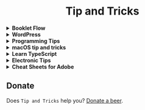 <div align="center">

# Tip and Tricks

</div>


<details><summary><b>Booklet Flow</b></summary>

![booklet flow](res/bookletflow.png)

</details>


<details><summary><b>WordPress</b></summary>

# WordPress tips

##  Tips
- [SiteOrigin PageBuilder model](res/SiteOrigin-Page-Builder-model.pdf)
- [My official plugins](https://profiles.wordpress.org/pravdomil/#content-plugins)
- [And the rest](https://github.com/search?q=user%3Apravdomil+topic%3Awordpress-plugin)

## Little cheat sheet
![](https://www.rarst.net/images/query_functions.png)

</details>


<details><summary><b>Programming Tips</b></summary>

# Programming tips

## Tools
*   [Domain generator](https://www.dotomator.com/web20.html)
*   [Dead link checker](http://www.deadlinkchecker.com/)
*   [What's my DNS](https://www.whatsmydns.net)
*   [Web page test](https://www.webpagetest.org)
*   [Front‑end code quality](http://yellowlab.tools)
*   [regex101.com](https://www.regex101.com)
 
## Resources
*   [Can I use](http://caniuse.com/)
*   [HTML5.diff](https://www.w3.org/TR/html5-diff/)
*   [Command line args formatting](http://docopt.org/)
*   [Digitální strategie](http://www.vidia-design.cz/files/uploads/digitalniStrategie2015.jpg)
*   [CodeCademy](https://www.codecademy.com/learn/javascript)
*   [Csmith](http://embed.cs.utah.edu/csmith/) - proof programming languages
*   [SQL injection car](http://gizmodo.com/5498412/sql-injection-license-plate-hopes-to-foil-euro-traffic-cameras)
*   [Intro to ARM](http://www.opensecuritytraining.info/IntroARM.html)
*   [PHP error_reporting wizard](http://www.bx.com.au/tools/ultimate-php-error-reporting-wizard)
*   [Bezkontextová gramatika](https://cs.wikipedia.org/wiki/Bezkontextov%C3%A1_gramatika)
*   [Future](http://programmers.stackexchange.com/questions/119095/why-dont-we-store-the-syntax-tree-instead-of-the-source-code)
*   [C's Precedence Table](http://www.csee.umbc.edu/courses/104/fall06/burt/precedenceTable.html)
*   [Forward engineer by day, reverse engineer by night](http://withinrafael.com/)
*   [Cordic](https://cs.wikipedia.org/wiki/CORDIC)
*   [Megahertz myth](https://en.wikipedia.org/wiki/Megahertz_myth)
*   [CamelCase](https://cs.wikipedia.org/wiki/CamelCase)
*   [Never rewrite the code from scratch](http://www.joelonsoftware.com/articles/fog0000000069.html)
*   [TextMate where am I](http://ciaranwal.sh/2007/11/27/textmate-tip-where-am-i)
*   [Sequence container (C++)](https://en.wikipedia.org/wiki/Sequence_container_(C%2B%2B))
*   [Flynn's taxonomy](https://en.wikipedia.org/wiki/Flynn%27s_taxonomy)
*   [Intro to three.js](http://davidscottlyons.com/threejs/presentations/frontporch14/#slide-110)
*   [WebApps base css](https://code.google.com/p/chromium/codesearch#chromium/src/extensions/renderer/resources/platform_app.css)
*   [Snakes, Neural Networks and Genetic Algorithms](https://www.youtube.com/watch?v=BBLJFYr7zB8)

## macOS
*   [Swift introduction](http://www1.cs.columbia.edu/~aho/cs6998/Lectures/14-09-22_Roark_Swift.pdf)
*   [Swift basics](https://developer.apple.com/library/ios/documentation/Swift/Conceptual/Swift_Programming_Language/TheBasics.html)
*   [Layer Backed Views](http://www.cocoacrumbs.com/blog/?p=106)
*   [CALayer with NSScrollView](http://stackoverflow.com/questions/27442185/calayer-with-nsscrollview-zooming-panning-and-clicking/28256228)
*   [Learn Objective‑C](http://cocoadevcentral.com/d/learn_objectivec/)
*   [Apple sample codes for OS X](https://developer.apple.com/library/mac/navigation/#section=Resource%20Types&topic=Sample%20Code)
*   [Receiving and modifying key presses](http://osxbook.com/book/bonus/chapter2/alterkeys/)

## JavaScript
*   [The World's Most Misunderstood Programming Language](http://www.crockford.com/javascript/javascript.html)
*   [Coding style](https://github.com/feross/standard)
*   [ES6 features](http://es6-features.org/)
*   [ES6 Support matrix](https://kangax.github.io/compat-table/es6/)

## Node.js
*   [Reference all](https://nodejs.org/api/all.html)
*   [From PHP to Node.js](https://strongloop.com/strongblog/node-js-php-get-started/)
*   [Closure compiler](http://closure-compiler.appspot.com/home)
*   [WordPress knowledge](https://developer.files.wordpress.com/2015/11/whats-new-wpcom2.pdf)
*   [Node.js vs PHP performance](http://www.hostingadvice.com/blog/comparing-node-js-vs-php-performance/)
*   [Node.js with Apache](http://stackoverflow.com/questions/9831594/apache-and-node-js-on-the-same-server)
*   [Package.json](http://browsenpm.org/package.json)
*   [V8 Intro](https://developers.google.com/v8/)
*   [V8 Optimization tips](http://www.html5rocks.com/en/tutorials/speed/v8/)
*   [Hashbang](https://en.wikipedia.org/wiki/Shebang_(Unix))
    *   \#!/usr/bin/env node

## Frontend
*   Typography
    *   [Web typography](http://webtypography.net/toc/)
    *   [Baseline basics on Smashing magazine](http://www.smashingmagazine.com/2012/12/css-baseline-the-good-the-bad-and-the-ugly/)
    *   [Baseline framework by stephanecurzi.me](http://stephanecurzi.me/baselinecss.2009/)
    *   [Optimize legibility](http://usabilitypost.com/2012/11/06/optimize-legibility/)
*   HTML
    *   <[meter](http://www.w3schools.com/tags/tryit.asp?filename=tryhtml5_meter)> and <[progress](http://www.w3schools.com/tags/tryit.asp?filename=tryhtml5_progress)>
    *   <[input type="color"](http://www.w3schools.com/html/tryit.asp?filename=tryhtml_input_color)>
*   CSS
    *   [tabs without js](http://csscience.com/css3-tabs/)
    *   [:target selector](http://www.w3schools.com/cssref/tryit.asp?filename=trycss3_target)
    *   [Flexbox](http://learnlayout.com/flexbox.html) and [flexbox](http://css-tricks.com/snippets/css/a-guide-to-flexbox/) and [flex‑grow](http://stackoverflow.com/a/33212959/3748498)!
    *   [Full browser width bars](https://css-tricks.com/full-browser-width-bars/)
    *   [Nearest named color](http://www.yellowbearjourneys.com/color_themes/color_closest.html)
*   [Render blocking](http://www.phpied.com/css-and-the-critical-path/)
    *   [Speed insights](https://developers.google.com/speed/docs/insights/OptimizeCSSDelivery)
*   [Role of animation](https://www.youtube.com/watch?v=GxOq1bnlZXk)
*   [Polyfill.io](https://polyfill.io/v2/docs)

## Web done right
- [PageSpeed Insights Rules](https://developers.google.com/speed/docs/insights/rules)
- [Vanilla JS](http://vanilla-js.com)
- [CDN & HTTPs 2.0](https://www.cloudflare.com)

## Optional
- [Rembased design](http://rembased.pravdomil.com)
- [Pravidla typografie](https://pravidla-typografie.pravdomil.com)
- [Ochrana jednoznakovek](https://github.com/pravdomil/wp-no-orphans)

## Ubuntu server
Initial setup
```
	ssh‑copy‑id root@$IP
	ssh root@$IP
	update‑locale LC_ALL=en_US.UTF‑8 LANG=en_US.UTF‑8
	logout
	ssh root@$IP
	apt update
	apt upgrade
	reboot
```

SSH tunel  
`ssh -L LOCAL_PORT:DEST:DEST_PORT TUNEL_USER@TUNEL_SERVER -p PORT`

Create symlink  
`ln -s SOURCE SYMLINK`

</details>


<details><summary><b>macOS tip and tricks</b></summary>

# macOS tip and tricks

## Recommended settings
Inspiration goes from [kevinSuttle](https://github.com/kevinSuttle/OSXDefaults/blob/master/.osx).

- Do not use iCloud to login, you can't change login password otherwise.
- Trackpad: Use all gestures and set speed to 100%.
- Accessibility - Mouse & Trackpad: enable three finger drag.
- Sharing: Rename your Mac.
- Finder: Create folder home in user directory and use it as default one. Favorites are: Home, User, Downloads.
- Finder Preferences: Show current Mac in sidebar and show path and status bar.
- Screen Saver: set hot corners - left top: put display to sleep.
- Sound: Turn off alert volume and show volume in menu bar.
- Security & privacy: require password after 5 seconds in settings and set lock message to your telephone number.
- Parent Controls: Allow unrestricted access to websites for guest account?
- Keyboard: Turn off keyboard backlight after 1 minute and turn off smart quotes and auto correcting.
- Install [Pravdomil keyboard](https://github.com/pravdomil/keyboard#readme)

## Tips
- [How to properly use drag and drop](http://apple.stackexchange.com/questions/42429/how-to-properly-use-drag-and-drop-with-macbook-pro-on-os-x-10-7).
- [Why is Safari faster then Chrome?](https://www.youtube.com/watch?v=866eA-OnXFc)
- Use ⌥drag to set default Finder column width.

## Software
- [1Password](https://agilebits.com/downloads)
- [VLC](http://www.videolan.org/vlc/download-macosx.html)
- [Skype](http://www.skype.com/en/download-skype/skype-for-computer/) (turn off sounds)
- [VirtualBox](http://download.virtualbox.org/virtualbox/4.3.28/VirtualBox-4.3.28-100309-OSX.dmg)
- [CyberDuck](https://cyberduck.io/) (set permissions for uploaded files)
- [Keka](http://www.kekaosx.com/en/) (don't include DS_Store).
- [Retinizer](http://retinizer.mikelpr.com/)
- [GrandPerspective](http://sourceforge.net/projects/grandperspectiv/files/latest/download)
- [AppCleaner](http://www.freemacsoft.net/appcleaner/)
- [Find Any File](http://apps.tempel.org/FindAnyFile/)
- [SetResX](https://www.sendspace.com/file/mef6sk)
- [SQLite Browser](http://sqlitebrowser.org/)

</details>


<details><summary><b>Learn TypeScript</b></summary>

# Learn TypeScript

https://youtu.be/ctS2v9IBphs

```ts
//// What is TypeScript?
// ts is super set of js
// + types
// + typecheck
// + transpiler(like babel)
// + many more




//// Setup TypeScript compiler
// npm i typescript -g   # install typescript compiller
// tsc file.ts           # compile files file.ts to file.js
// tsc init              # crate package.json
// tsc -p .              # run using package.json in cwd
// tsc -p . -w           # watch mode

// use "strict": true





//// JavaScript
// two types of values
// primitives: string, number, boolean, undefined
// references: function, object

// note: class is function and class instance is object
// note: null is also object

// typescript adds: enum, type, interface
// and many more: is, in, keyof, any, never, void...







//// Variable Type Declaration
// variableName colon variableType
() => {
  // declare by type
  let trueFalse: boolean
  let bar: number
  let text: string
  
  let myArray: string[] = ["foo"]
  let tuple: [string, number, boolean] = ["bar", 1, false]
  
  function bas(myNumber: number): void {

  }
  
  // declare by value
  let active = false
  let array = [0, 1, "string"]
  
  // any
  let anyValue: any = 123 // don't use it
  
  // Type assertions
  let myValue = 1 as any as string // don't use it
}








//// ES6+ is here
() => {
  // array destructuring
  let [first, second] = [1, 2]
  let [one, ...rest] = [1, 2, 3, 4]
  let [, two, , four] = [1, 2, 3, 4]
  
  // object destructuring
  let { a, b } = { a: 1, b: 2 }
  let { c, ...passthrough } = { c: 1, d: 2 }
  let { a: newName1, b: newName2 } = { a: 1, b: 2 }
  let { e, f: newName3 = "a" } = { e: 1 };  
  
  // variable swap
  [first, second] = [second, first]
  
  // array spread
  let firstArray = [1, 2]
  let secondArray = [3, 4]
  let bothPlus = [0, ...firstArray, ...secondArray, 5]
  
  // object spread
  let defaults = { a: 1 }
  let entered = { a: 2 }
  let search = { ...defaults, ...entered }
  
  // overkill
  function f({ a, b = 0 } = { a: "" }): { a: 1 } | void {
    // ...
  }
  
  
  // more at
  // http://es6-features.org
}







//// Declaration spaces
// Value X Type X Namespace
() => {
  // class creates type and value
  class MyClass {
    
  }
  let instance: MyClass = new MyClass()
  
  
  
  // enum creates type and value
  enum MyEnum {
    value = 0
  }
  let value: MyEnum = MyEnum.value
  
  
  
  // interface creates only type
  // global scope
  interface MyInterface {
    
  }
  // let myInterface: MyInterface = MyInterface // error
  
  
  
  // type creates only type
  type MyType = {
    
  }
  // let myType: MyType = MyType // error
  
  
  
  // function creates only value
  function myFunction() {
    
  }
  // let foo: myFunction = myFunction // error
  
  
  
  // value creates only value
  let myNumber = 123
  // let foo: myNumber = myNumber // error
  
  // convert value to type
  let myNextVariable: typeof myNumber
  
  // remember: only class, enum, interface, type creates types
}







//// Types
() => {
  // String Literal Types
  function bar(color: "green" | "red") {
    // color = "white" // error
  }
  
  interface SomeInterface {
    // Class Constructor Type
    new(foo: number, bar: number): SomeInterface
    
    // Function Type
    replace(heystack: string, needle: string): string
    
    // Index Type
    [index: number]: string
    
    // this Type
    returnInstance(): this
  }
}







//// Functions
() => {
  // optional parameters
  // spread operator
  // optional return types
  // this type
  
  function foo(this: HTMLElement, arg?: number, ...rest: number[]): boolean {
    this.innerHTML
    return true
  }
  
  // anonymous
  // default value
  let anonymousFunc = (arg: number = 1): boolean => {
    return true
  }
}








//// Type alias
// creates type
() => {
  type trueFalseOrNothing = boolean | "nothing"
  let foo: trueFalseOrNothing = false
  
  type Circle = {
    radius: number,
  }
  let circle: Circle = { radius: 10 }
  
  // cannot be "extends"
}
// local scope
// let foo: trueFalseOrNothing // error








//// Interface
// creates type
// polutes entire file scope (or use namespaces)
// can be "extends"
interface Base {
  type: string
}

interface Human extends Base {
  type: "human"
  age: number
}

interface Animal extends Base {
  type: "animal"
  age: number
}

// later on I might need human's name
// declaration merging
// don't forget readonly and optional
interface Human extends Base {
  readonly name?: string
}

() => {
  function createHuman(): Human {
    return { type: "human", age: 1 } // add name
  }
  
  function updateHuman(human: Human) {
    human.age++
    // human.type = "worker" // error
  }
}
// global scope
let myAnimal: Animal







//// Enum
// similar to other languages
() => {
  // indexed members
  enum MyEnum {
    foo = 1,
    bar
  }
  
  // multiple values
  enum FileAccess {
    // constant members
    None,
    Read = 1 << 1,
    Write = 1 << 2,
    ReadWrite = Read | Write,
    // computed member
    G = "123".length
  }
  
  FileAccess.ReadWrite
  
  // string value
  enum MyEnumString {
    foo = "bar"
  }
}
// local scope
// MyEnumString.foo // error







//// Class
// can "extends" classes and "implements" types
// abstract classes
// you can define it's properties
// modifiers: public(anyone, default), private(current class), protected(current and childs)
// don't forget readonly and optional
// static variables and function
// constructor properties
() => {
  class Foo {
    
  }
  
  abstract class AnimalAbstract extends Foo implements Animal {
    type: "animal"
    age: number
  }
  // let animalAbstract = new AnimalAbstract() // error
  
  class Fish extends AnimalAbstract {
    private readonly color?: string
    
    static ocean = "Atlantic"
    
    constructor(public name: string) {
      super()
    }
    
    protected walk() {
      
    }
  }
  
  // super
  // get set
  class GoldFish extends Fish {
    walk() {
      super.walk()
    }
    
    get description() {
      return this.type + this.name
    }

    set birthDate(date: number) {
      this.age = new Date().getTime() - date
    }
  }
}
// local scope
// let myGoldFish: GoldFish









//// Union type |
// defines that value can have multiple types
() => {
  function bar(arg: string | number | HTMLElement) {
    arg
  }
  
  // used in optional arguments
  function foo(optionalArg?: string) {
    optionalArg
  }
}







//// Intersection Types &
// for extending properties
() => {
  type Loggable = { log(): void }
  
  type LoggableHuman = Human & Loggable
  
  let human = {} as LoggableHuman
  human
  
  // used in
  Object.assign
}







//// Type Guards
// ensures value type
() => {
  // using typeof
  function foo(optionalArg?: string | Function) {
    if(typeof optionalArg == "undefined") {
      optionalArg
      return
    }
    else if(typeof optionalArg == "function") {
      optionalArg
      return optionalArg
    }
    else {
      optionalArg
      return optionalArg
    }
  }
  
  // using instanceof
  function bar(arg: Event | HTMLElement) {
    if(arg instanceof HTMLElement) {
      arg
    }
    else {
      arg
    }
  }
  
  // using user defined type guard
  // check obj.type
  function isAnimal(obj: Human | Animal): obj is Animal {
    return obj.type == "animal"
  }
  
  // type never
  function myFunction(name: string) {
    if(typeof name == "string") {
      name
    }
    else {
      name
    }
  }
}





//// Namespaces
namespace Shapes {
  export namespace Polygons {
    export class Triangle { }
    export class Square { }
  }
}

new Shapes.Polygons.Triangle()

import polygons = Shapes.Polygons
let sq = new polygons.Square();




//// Generics
// you might need to pass types into functions and classes
() => {
  function loadAnimalFromServer(): Promise<Animal> {
    return new Promise((resolve) => { })
  }
  
  loadAnimalFromServer().then(animal => {
    
  })
  
  function createInstance<A extends Animal>(animalClass: new() => A): A {
    return new animalClass()
  }
}





//// Truthy
if("") { }        // false
if(NaN) { }       // false
if(undefined) { } // false
if(null) { }      // false

if({}) { }        // true
if([]) { }        // true

if(undefined == null) { } // true

if(false == "") { } // true
if(false == 0) { } // true
if(0 == "") { } // true

if(0 == null) { }         // ?





//// You don't need null
// use undefined instead
// https://github.com/Microsoft/TypeScript/wiki/Coding-guidelines#null-and-undefined




//// Modules
// same ES6 syntax
// import a from "b"
export let number = 1;
// you can import/export namespaces, types and values
// barrel: export * from "./elements/Spacer"





//// More tips
() => {
  // Make all properties in T optional
  let partial: Partial<Human> = { name: "Paul" }
  // see declaration
  
  // Make all properties in T readonly
  let readonly: Readonly<Human> = { type: "human", name: "Paul", age: 3 }
  // readonly.name = "me" // error
  // see declaration
  
  // Construct a type with a set of properties K of type T
  let record: Record<"hmm", Performance>
  // see declaration
  
  // learn about javascript call stack
  // https://www.youtube.com/watch?v=8aGhZQkoFbQ
}
```

</details>


<details><summary><b>Electronic Tips</b></summary>

# Useful tools for building electronics

- [Falstad](http://www.falstad.com/circuit/)
- [Ohm calc](http://www.elektro-energetika.cz/calculations/ohm_zak.php)
- [Led resistor calculator](http://www.hebeiltd.com.cn/?p=zz.led.resistor.calculator)
- [6 band resistor calculator](https://www.eeweb.com/toolbox/6-band-resistor-calculator/)
- [Ohm's law analogy](http://dc226.4shared.com/img/p8u2UKlcce/s24/147267bf278/ohms-law-illustrated)
- [Ohm's law chart](https://cdn.shopify.com/s/files/1/0792/1843/files/misthub-ohms-law-chart1.png)

</details>


<details><summary><b>Cheat Sheets for Adobe</b></summary>

# Cheat sheets for Adobe

## Adobe After Effects
[![ae](res/ae/ae.png)](res/ae/ae.pdf)

## Adobe Illustrator
[![ai](res/ai/ai.png)](res/ai/ai.pdf)

</details>


## Donate

Does `Tip and Tricks` help you? [Donate a beer](https://www.paypal.com/cgi-bin/webscr?cmd=_s-xclick&hosted_button_id=BCL2X3AFQBAP2&item_name=help%20Beer).
